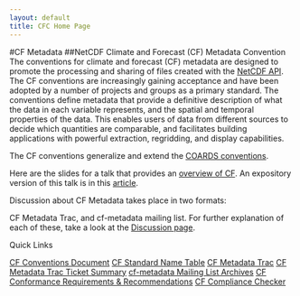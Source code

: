 ```yaml
---
layout: default
title: CFC Home Page
---
```


#CF Metadata
##NetCDF Climate and Forecast (CF) Metadata Convention
The conventions for climate and forecast (CF) metadata are designed to promote the processing and sharing of files created with the [NetCDF API][api]. The CF conventions are increasingly gaining acceptance and have been adopted by a number of projects and groups as a primary standard. The conventions define metadata that provide a definitive description of what the data in each variable represents, and the spatial and temporal properties of the data. This enables users of data from different sources to decide which quantities are comparable, and facilitates building applications with powerful extraction, regridding, and display capabilities.     

The CF conventions generalize and extend the [COARDS conventions][coards].     

Here are the slides for a talk that provides an [overview of CF][overview]. An expository version of this talk is in this [article][article].

Discussion about CF Metadata takes place in two formats:

CF Metadata Trac, and
cf-metadata mailing list.
For further explanation of each of these, take a look at the [Discussion page][discussion].


Quick Links

[CF Conventions Document][q1]
[CF Standard Name Table][q2]
[CF Metadata Trac][q3]
[CF Metadata Trac Ticket Summary][q4]
[cf-metadata Mailing List Archives][q5]
[CF Conformance Requirements & Recommendations][q6]
[CF Compliance Checker][q7]

[api]: http://www.unidata.ucar.edu/packages/netcdf/index.html
[coards]: http://ferret.wrc.noaa.gov/noaa_coop/coop_cdf_profile.html
[overview]: http://Climate-Forecast.github.io/documents/other/cf_overview_viewgraphs.pdf
[article]: http://Climate-Forecast.github.io/documents/other/cf_overview_article.pdf
[discussion]: http://Climate-Forecast.github.io/discussion.html
[q1]: http://Climate-Forecast.github.io/documents/cf-conventions/latest-cf-conventions-document-1
[q2]: http://Climate-Forecast.github.io/documents/cf-standard-names/
[q3]: http://cf-pcmdi.llnl.gov/trac/query?status=new&status=assigned&status=reopened&status=closed&order=id&desc=1
[q4]: http://www.met.reading.ac.uk/~david/cf_trac_summary.html
[q5]: http://mailman.cgd.ucar.edu/pipermail/cf-metadata/
[q6]: http://Climate-Forecast.github.io/requirements-and-recommendations.html
[q7]: http://Climate-Forecast.github.io/compliance-checker.html

